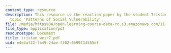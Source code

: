 ```yaml
---
content_type: resource
description: This resource is the reaction paper by the student Tristan Weir on the
  topic 'Patterns of Social Vulnerability'.
file: /media/https%3A/open-learning-course-data-rc.s3.amazonaws.com/11-941-disaster-vulnerability-and-resilience-spring-2005/e4e3af227b4924aef3020599f14555df_tristan_weir7.pdf
file_type: application/pdf
resourcetype: Document
title: tristan_weir7.pdf
uid: e4e3af22-7b49-24ae-f302-0599f14555df
---
```

